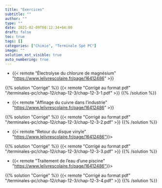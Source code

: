 ```yaml
---
title: "Exercices"
subtitle: ""
author: ""
type: ""
date: 2021-02-09T08:12:34+04:00
draft: false
toc: true
tags: []
categories: ["Chimie", "Terminale Spé PC"]
image: ""
solution_est_visible: true
auto_numbering: true
---
```


- {{< remote "Électrolyse du chlorure de magnésium" "<https://www.lelivrescolaire.fr/page/16412486>" >}}

{{% solution "Corrigé" %}}
{{< remote "Corrigé au format pdf" "/terminales-pc/chap-12/chap-12-3/chap-12-3-1.pdf" >}}
{{% /solution %}}

- {{< remote "Affinage du cuivre dans l’industrie" "<https://www.lelivrescolaire.fr/page/16412486>" >}}

{{% solution "Corrigé" %}}
{{< remote "Corrigé au format pdf" "/terminales-pc/chap-12/chap-12-3/chap-12-3-2.pdf" >}}
{{% /solution %}}

- {{< remote "Retour du disque vinyle" "<https://www.lelivrescolaire.fr/page/16412486">}}>

{{% solution "Corrigé" %}}
{{< remote "Corrigé au format pdf" "/terminales-pc/chap-12/chap-12-3/chap-12-3-3.pdf" >}}
{{% /solution %}}

- {{< remote "Traitement de l’eau d’une piscine" "<https://www.lelivrescolaire.fr/page/16412486">}}>

{{% solution "Corrigé" %}}
{{< remote "Corrigé au format pdf" "/terminales-pc/chap-12/chap-12-3/chap-12-3-4.pdf" >}}
{{% /solution %}}
